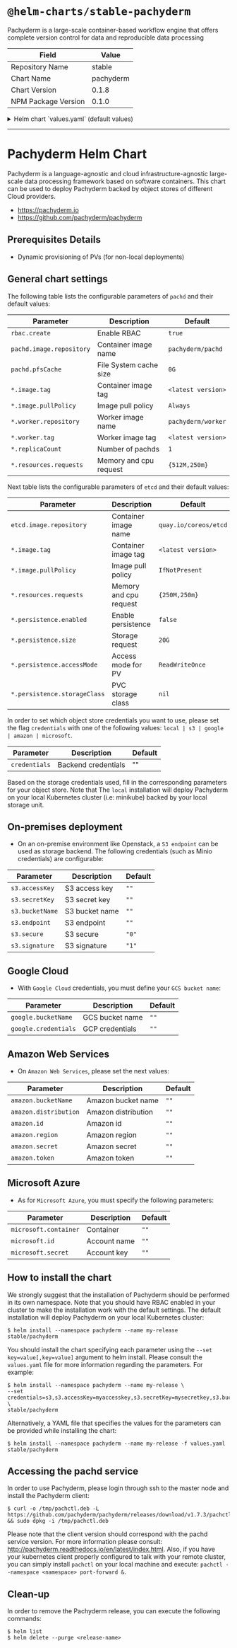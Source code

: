 # `@helm-charts/stable-pachyderm`

Pachyderm is a large-scale container-based workflow engine that offers complete version control for data and reproducible data processing

| Field               | Value     |
| ------------------- | --------- |
| Repository Name     | stable    |
| Chart Name          | pachyderm |
| Chart Version       | 0.1.8     |
| NPM Package Version | 0.1.0     |

<details>

<summary>Helm chart `values.yaml` (default values)</summary>

```yaml
---
rbac:
  # Specifies whether RBAC resources should be created
  create: true

## Set default credentials for object store
credentials: 'local'

## S3 endpoint (i.e: Minio server) credentials
s3:
  accessKey: ''
  secretKey: ''
  bucketName: ''
  ## The endpoint should be something like: <mydomain>.<subdomain>:<port>
  endpoint: ''
  ## For 'true' set the value to 1
  secure: '0'
  ## For 'S3v2' signature, set the value to 1. For 'S3v4', set this value to 0
  signature: '1'

## Google Cloud credentials
google:
  bucketName: ''
  credentials: ''

## Amazon Web Services credentials
amazon:
  bucketName: ''
  ## The distribution parameter is often an empty string
  distribution: ''
  id: ''
  region: ''
  secret: ''
  token: ''

## Microsoft Azure credentials
microsoft:
  container: ''
  id: ''
  secret: ''

## Set default image settings, resource requests and number of replicas of pachd
pachd:
  replicaCount: 1
  ## Size of pachd's in-memory cache for PFS files. Size is specified in bytes, with allowed SI suffixes (M, K, G, Mi, Ki, Gi, etc).
  pfsCache: 0G
  ## For available images please check: https://hub.docker.com/r/pachyderm/pachd/tags/
  image:
    repository: pachyderm/pachd
    tag: 1.7.3
    pullPolicy: Always
  worker:
    repository: pachyderm/worker
    tag: 1.7.3
  resources:
    ## For non-local deployments, 1 cpu and 2G of memory requests are recommended
    requests:
      cpu: 250m
      memory: 512M

## Set default image settings and persistence settings of etcd
etcd:
  ## For available images please check: https://hub.docker.com/r/pachyderm/etcd/tags or: https://quay.io/repository/coreos/etcd?tag=latest&tab=tags
  image:
    repository: quay.io/coreos/etcd
    tag: v3.3.5
    pullPolicy: IfNotPresent
    ## Enable persistence using Persistent Volume Claims
    ## ref: http://kubernetes.io/docs/user-guide/persistent-volumes/
  persistence:
    enabled: false
    ## etcd data Persistent Volume Storage Class
    ## If defined, storageClassName: <storageClass>
    ## If set to "-", storageClassName: "", which disables dynamic provisioning
    ## If undefined (the default) or set to null, no storageClassName spec is
    ## set, choosing the default provisioner. (gp2 on AWS, standard on
    ## GKE, AWS & OpenStack)
    # storageClass: "-"
    ## Set default PVC size
    size: 20G
    ## Set default PVC access mode: https://kubernetes.io/docs/concepts/storage/persistent-volumes/#access-modes
    accessMode: ReadWriteOnce
  resources:
    ## For non-local deployments, 1 cpu and 2G of memory requests are recommended
    requests:
      cpu: 250m
      memory: 256M
```

</details>

---

# Pachyderm Helm Chart

Pachyderm is a language-agnostic and cloud infrastructure-agnostic large-scale data processing framework based on software containers. This chart can be used to deploy Pachyderm backed by object stores of different Cloud providers.

- https://pachyderm.io
- https://github.com/pachyderm/pachyderm

## Prerequisites Details

- Dynamic provisioning of PVs (for non-local deployments)

## General chart settings

The following table lists the configurable parameters of `pachd` and their default values:

| Parameter                | Description            | Default            |
| ------------------------ | ---------------------- | ------------------ |
| `rbac.create`            | Enable RBAC            | `true`             |
| `pachd.image.repository` | Container image name   | `pachyderm/pachd`  |
| `pachd.pfsCache`         | File System cache size | `0G`               |
| `*.image.tag`            | Container image tag    | `<latest version>` |
| `*.image.pullPolicy`     | Image pull policy      | `Always`           |
| `*.worker.repository`    | Worker image name      | `pachyderm/worker` |
| `*.worker.tag`           | Worker image tag       | `<latest version>` |
| `*.replicaCount`         | Number of pachds       | `1`                |
| `*.resources.requests`   | Memory and cpu request | `{512M,250m}`      |

Next table lists the configurable parameters of `etcd` and their default values:

| Parameter                    | Description            | Default               |
| ---------------------------- | ---------------------- | --------------------- |
| `etcd.image.repository`      | Container image name   | `quay.io/coreos/etcd` |
| `*.image.tag`                | Container image tag    | `<latest version>`    |
| `*.image.pullPolicy`         | Image pull policy      | `IfNotPresent`        |
| `*.resources.requests`       | Memory and cpu request | `{250M,250m}`         |
| `*.persistence.enabled`      | Enable persistence     | `false`               |
| `*.persistence.size`         | Storage request        | `20G`                 |
| `*.persistence.accessMode`   | Access mode for PV     | `ReadWriteOnce`       |
| `*.persistence.storageClass` | PVC storage class      | `nil`                 |

In order to set which object store credentials you want to use, please set the flag `credentials` with one of the following values: `local | s3 | google | amazon | microsoft`.

| Parameter     | Description         | Default |
| ------------- | ------------------- | ------- |
| `credentials` | Backend credentials | ""      |

Based on the storage credentials used, fill in the corresponding parameters for your object store. Note that The `local` installation will deploy Pachyderm on your local Kubernetes cluster (i.e: minikube) backed by your local storage unit.

## On-premises deployment

- On an on-premise environment like Openstack, a `S3 endpoint` can be used as storage backend. The following credentials (such as Minio credentials) are configurable:

| Parameter       | Description    | Default |
| --------------- | -------------- | ------- |
| `s3.accessKey`  | S3 access key  | `""`    |
| `s3.secretKey`  | S3 secret key  | `""`    |
| `s3.bucketName` | S3 bucket name | `""`    |
| `s3.endpoint`   | S3 endpoint    | `""`    |
| `s3.secure`     | S3 secure      | `"0"`   |
| `s3.signature`  | S3 signature   | `"1"`   |

## Google Cloud

- With `Google Cloud` credentials, you must define your `GCS bucket name`:

| Parameter            | Description     | Default |
| -------------------- | --------------- | ------- |
| `google.bucketName`  | GCS bucket name | `""`    |
| `google.credentials` | GCP credentials | `""`    |

## Amazon Web Services

- On `Amazon Web Services`, please set the next values:

| Parameter             | Description         | Default |
| --------------------- | ------------------- | ------- |
| `amazon.bucketName`   | Amazon bucket name  | `""`    |
| `amazon.distribution` | Amazon distribution | `""`    |
| `amazon.id`           | Amazon id           | `""`    |
| `amazon.region`       | Amazon region       | `""`    |
| `amazon.secret`       | Amazon secret       | `""`    |
| `amazon.token`        | Amazon token        | `""`    |

## Microsoft Azure

- As for `Microsoft Azure`, you must specify the following parameters:

| Parameter             | Description  | Default |
| --------------------- | ------------ | ------- |
| `microsoft.container` | Container    | `""`    |
| `microsoft.id`        | Account name | `""`    |
| `microsoft.secret`    | Account key  | `""`    |

## How to install the chart

We strongly suggest that the installation of Pachyderm should be performed in its own namespace. Note that you should have RBAC enabled in your cluster to make the installation work with the default settings. The default installation will deploy Pachyderm on your local Kubernetes cluster:

```console
$ helm install --namespace pachyderm --name my-release stable/pachyderm
```

You should install the chart specifying each parameter using the `--set key=value[,key=value]` argument to helm install. Please consult the `values.yaml` file for more information regarding the parameters. For example:

```console
$ helm install --namespace pachyderm --name my-release \
--set credentials=s3,s3.accessKey=myaccesskey,s3.secretKey=mysecretkey,s3.bucketName=default_bucket,s3.endpoint=domain.subdomain:8080,etcd.persistence.enabled=true,etcd.persistence.accessMode=ReadWriteMany \
stable/pachyderm
```

Alternatively, a YAML file that specifies the values for the parameters can be provided while installing the chart:

```console
$ helm install --namespace pachyderm --name my-release -f values.yaml stable/pachyderm
```

## Accessing the pachd service

In order to use Pachyderm, please login through ssh to the master node and install the Pachyderm client:

```console
$ curl -o /tmp/pachctl.deb -L https://github.com/pachyderm/pachyderm/releases/download/v1.7.3/pachctl_1.7.3_amd64.deb && sudo dpkg -i /tmp/pachctl.deb
```

Please note that the client version should correspond with the pachd service version. For more information please consult: http://pachyderm.readthedocs.io/en/latest/index.html. Also, if you have your kubernetes client properly configured to talk with your remote cluster, you can simply install `pachctl` on your local machine and execute: `pachctl --namespace <namespace> port-forward &`.

## Clean-up

In order to remove the Pachyderm release, you can execute the following commands:

```console
$ helm list
$ helm delete --purge <release-name>
```
